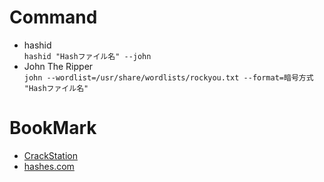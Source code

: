 # Command
- hashid  
  `hashid "Hashファイル名" --john`
- John The Ripper  
  `john --wordlist=/usr/share/wordlists/rockyou.txt --format=暗号方式 "Hashファイル名"`
# BookMark
- [CrackStation](https://crackstation.net/)
- [hashes.com](https://hashes.com/en/decrypt/hash)
